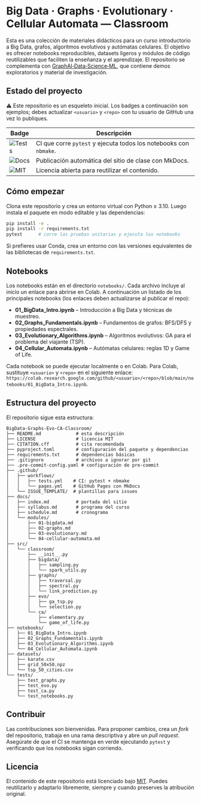 # Big Data · Graphs · Evolutionary · Cellular Automata — Classroom

Esta es una colección de materiales didácticos para un curso introductorio a Big Data, grafos, algoritmos evolutivos y autómatas celulares.  El objetivo es ofrecer notebooks reproducibles, datasets ligeros y módulos de código reutilizables que faciliten la enseñanza y el aprendizaje.  El repositorio se complementa con [GraphAI‑Data‑Science‑ML](https://github.com/sgevatschnaider/GraphAI-Data-Science-ML), que contiene demos exploratorios y material de investigación.

## Estado del proyecto

⚠️ Este repositorio es un esqueleto inicial. Los badges a continuación son ejemplos; debes actualizar `<usuario>` y `<repo>` con tu usuario de GitHub una vez lo publiques.

| Badge | Descripción |
|------|-------------|
| ![Tests](https://github.com/<usuario>/<repo>/actions/workflows/tests.yml/badge.svg) | CI que corre `pytest` y ejecuta todos los notebooks con `nbmake`. |
| ![Docs](https://github.com/<usuario>/<repo>/actions/workflows/pages.yml/badge.svg) | Publicación automática del sitio de clase con MkDocs. |
| ![MIT](https://img.shields.io/badge/license-MIT-blue.svg) | Licencia abierta para reutilizar el contenido. |

## Cómo empezar

Clona este repositorio y crea un entorno virtual con Python ≥ 3.10.  Luego instala el paquete en modo editable y las dependencias:

```bash
pip install -e .
pip install -r requirements.txt
pytest      # corre las pruebas unitarias y ejecuta los notebooks
```

Si prefieres usar Conda, crea un entorno con las versiones equivalentes de las bibliotecas de `requirements.txt`.

## Notebooks

Los notebooks están en el directorio `notebooks/`.  Cada archivo incluye al inicio un enlace para abrirse en Colab.  A continuación un listado de los principales notebooks (los enlaces deben actualizarse al publicar el repo):

- **01_BigData_Intro.ipynb** – Introducción a Big Data y técnicas de muestreo.  
- **02_Graphs_Fundamentals.ipynb** – Fundamentos de grafos: BFS/DFS y propiedades espectrales.  
- **03_Evolutionary_Algorithms.ipynb** – Algoritmos evolutivos: GA para el problema del viajante (TSP).  
- **04_Cellular_Automata.ipynb** – Autómatas celulares: reglas 1D y Game of Life.

Cada notebook se puede ejecutar localmente o en Colab.  Para Colab, sustituye `<usuario>` y `<repo>` en el siguiente enlace: `https://colab.research.google.com/github/<usuario>/<repo>/blob/main/notebooks/01_BigData_Intro.ipynb`.

## Estructura del proyecto

El repositorio sigue esta estructura:

```
BigData-Graphs-Evo-CA-Classroom/
├── README.md             # esta descripción
├── LICENSE               # licencia MIT
├── CITATION.cff          # cita recomendada
├── pyproject.toml        # configuración del paquete y dependencias
├── requirements.txt      # dependencias básicas
├── .gitignore            # archivos a ignorar por git
├── .pre-commit-config.yaml # configuración de pre-commit
├── .github/
│   ├── workflows/
│   │   ├── tests.yml    # CI: pytest + nbmake
│   │   └── pages.yml    # GitHub Pages con MkDocs
│   └── ISSUE_TEMPLATE/  # plantillas para issues
├── docs/
│   ├── index.md          # portada del sitio
│   ├── syllabus.md       # programa del curso
│   ├── schedule.md       # cronograma
│   └── modules/
│       ├── 01-bigdata.md
│       ├── 02-graphs.md
│       ├── 03-evolutionary.md
│       └── 04-cellular-automata.md
├── src/
│   └── classroom/
│       ├── __init__.py
│       ├── bigdata/
│       │   ├── sampling.py
│       │   └── spark_utils.py
│       ├── graphs/
│       │   ├── traversal.py
│       │   ├── spectral.py
│       │   └── link_prediction.py
│       ├── evo/
│       │   ├── ga_tsp.py
│       │   └── selection.py
│       └── ca/
│           ├── elementary.py
│           └── game_of_life.py
├── notebooks/
│   ├── 01_BigData_Intro.ipynb
│   ├── 02_Graphs_Fundamentals.ipynb
│   ├── 03_Evolutionary_Algorithms.ipynb
│   └── 04_Cellular_Automata.ipynb
├── datasets/
│   ├── karate.csv
│   ├── grid_50x50.npz
│   └── tsp_50_cities.csv
└── tests/
    ├── test_graphs.py
    ├── test_evo.py
    ├── test_ca.py
    └── test_notebooks.py
```

## Contribuir

Las contribuciones son bienvenidas. Para proponer cambios, crea un *fork* del repositorio, trabaja en una rama descriptiva y abre un *pull request*.  Asegúrate de que el CI se mantenga en verde ejecutando `pytest` y verificando que los notebooks sigan corriendo.

## Licencia

El contenido de este repositorio está licenciado bajo [MIT](LICENSE).  Puedes reutilizarlo y adaptarlo libremente, siempre y cuando preserves la atribución original.

